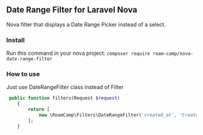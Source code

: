 ## Date Range Filter for Laravel Nova

Nova filter that displays a Date Range Picker instead of a select.

### Install

Run this command in your nova project:
`composer require roam-camp/nova-date-range-filter`

### How to use

Just use DateRangeFilter class instead of Filter

```php
 public function filters(Request $request)
    {
        return [
            new \RoamCamp\Filters\DateRangeFilter('created_at', 'Created date'),
        ];
    }
```
